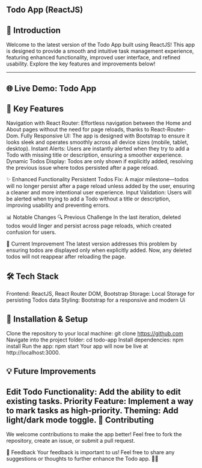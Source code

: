 Todo App (ReactJS)
----------------------------------------------------------------------------------------------------------------------------------------------------------------------------
🌟 Introduction
----------------------------------------------------------------------------------------------------------------------------------------------------------------------------
Welcome to the latest version of the Todo App built using ReactJS! This app is designed to provide a smooth and intuitive task management experience, featuring enhanced functionality, improved user interface, and refined usability. Explore the key features and improvements below!

----------------------------------------------------------------------------------------------------------------------------------------------------------------------------

🌐 Live Demo: Todo App
----------------------------------------------------------------------------------------------------------------------------------------------------------------------------


🚀 Key Features
----------------------------------------------------------------------------------------------------------------------------------------------------------------------------
Navigation with React Router: Effortless navigation between the Home and About pages without the need for page reloads, thanks to React-Router-Dom.
Fully Responsive UI: The app is designed with Bootstrap to ensure it looks sleek and operates smoothly across all device sizes (mobile, tablet, desktop).
Instant Alerts: Users are instantly alerted when they try to add a Todo with missing title or description, ensuring a smoother experience.
Dynamic Todos Display: Todos are only shown if explicitly added, resolving the previous issue where todos persisted after a page reload.

✨ Enhanced Functionality
Persistent Todos Fix: A major milestone—todos will no longer persist after a page reload unless added by the user, ensuring a cleaner and more intentional user experience.
Input Validation: Users will be alerted when trying to add a Todo without a title or description, improving usability and preventing errors.

📊 Notable Changes
🔍 Previous Challenge
In the last iteration, deleted todos would linger and persist across page reloads, which created confusion for users.

🌟 Current Improvement
The latest version addresses this problem by ensuring todos are displayed only when explicitly added. Now, any deleted todos will not reappear after reloading the page.

🛠️ Tech Stack
----------------------------------------------------------------------------------------------------------------------------------------------------------------------------
Frontend: ReactJS, React Router DOM, Bootstrap
Storage: Local Storage for persisting Todos data
Styling: Bootstrap for a responsive and modern Ui

🔧 Installation & Setup
----------------------------------------------------------------------------------------------------------------------------------------------------------------------------
Clone the repository to your local machine:
git clone https://github.com
Navigate into the project folder:
cd todo-app
Install dependencies:
npm install
Run the app:
npm start
Your app will now be live at http://localhost:3000.

💡 Future Improvements
----------------------------------------------------------------------------------------------------------------------------------------------------------------------------
Edit Todo Functionality: Add the ability to edit existing tasks.
Priority Feature: Implement a way to mark tasks as high-priority.
Theming: Add light/dark mode toggle.
🤝 Contributing
----------------------------------------------------------------------------------------------------------------------------------------------------------------------------
We welcome contributions to make the app better! Feel free to fork the repository, create an issue, or submit a pull request.

💬 Feedback
Your feedback is important to us! Feel free to share any suggestions or thoughts to further enhance the Todo app. 🚀✨
